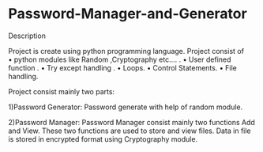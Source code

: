 # Password-Manager-and-Generator
Description

Project is create using python programming language.
 Project consist of  
•	python modules  like Random ,Cryptography etc…. .
•	User defined function .
•	Try except handling .
•	Loops.
•	Control Statements.
•	File handling.

Project consist mainly two parts:

1)Password Generator:
Password generate with help of random module.

2)Password Manager:
Password Manager consist mainly two functions Add and View.
These two functions are used to store and view files.
Data in file is stored in encrypted format using Cryptography module.
